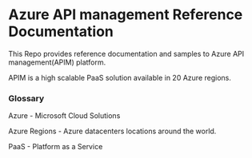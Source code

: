 # Azure API management Reference Documentation

This Repo provides reference documentation and samples to Azure API management(APIM) platform. 

APIM is a high scalable PaaS solution available in 20 Azure regions. 



### Glossary

Azure - Microsoft Cloud Solutions

Azure Regions - Azure datacenters locations around the world.

PaaS - Platform as a Service
